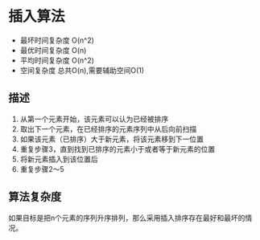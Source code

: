 # 插入算法

* 最坏时间复杂度 O(n^2)
* 最优时间复杂度 O(n)
* 平均时间复杂度 O(n^2)
* 空间复杂度 总共O(n),需要辅助空间O(1)

## 描述
1. 从第一个元素开始，该元素可以认为已经被排序
2. 取出下一个元素，在已经排序的元素序列中从后向前扫描
3. 如果该元素（已排序）大于新元素，将该元素移到下一位置
4. 重复步骤3，直到找到已排序的元素小于或者等于新元素的位置
5. 将新元素插入到该位置后
6. 重复步骤2～5

## 算法复杂度
如果目标是把n个元素的序列升序排列，那么采用插入排序存在最好和最坏的情况。

